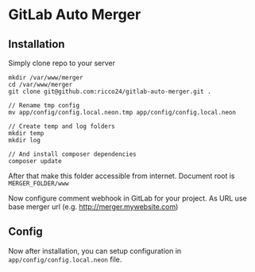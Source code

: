 # GitLab Auto Merger

## Installation

Simply clone repo to your server
```
mkdir /var/www/merger
cd /var/www/merger
git clone git@github.com:ricco24/gitlab-auto-merger.git .

// Rename tmp config
mv app/config/config.local.neon.tmp app/config/config.local.neon

// Create temp and log folders
mkdir temp
mkdir log

// And install composer dependencies
composer update
```

After that make this folder accessible from internet.
Document root is ```MERGER_FOLDER/www```

Now configure comment webhook in GitLab for your project. As URL use base merger url (e.g. http://merger.mywebsite.com)

## Config

Now after installation, you can setup configuration in ```app/config/config.local.neon``` file.
